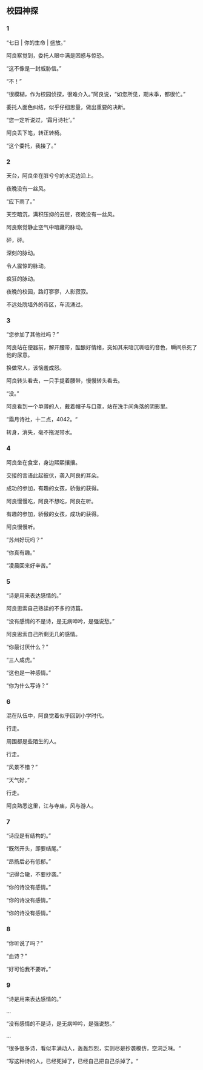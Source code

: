 ## 校园神探



### 1

“七日 | 你的生命 | 盛放。”

阿良察觉到，委托人眼中满是困惑与惊恐。

“这不像是一封威胁信。”

“不！”

“很模糊，作为校园侦探，很难介入。”阿良说，“如您所见，期末季，都很忙。”

委托人面色纠结，似乎仔细思量，做出重要的决断。

“您一定听说过，‘霜月诗社’。”

阿良丢下笔，转正转椅。

“这个委托，我接了。”



### 2

天台，阿良坐在脏兮兮的水泥边沿上。

夜晚没有一丝风。

“应下雨了。”

天空暗沉，满积压抑的云层，夜晚没有一丝风。

阿良察觉静止空气中暗藏的脉动。

砰，砰。

深刻的脉动。

令人震惊的脉动。

疯狂的脉动。

夜晚的校园，路灯寥寥，人影寂寂。

不远处院墙外的市区，车流涌过。



### 3

“您参加了其他社吗？”

阿良站在便器前，解开腰带，酝酿好情绪，突如其来暗沉嘶哑的音色，瞬间杀死了他的尿意。

换做常人，该恼羞成怒。

阿良转头看去，一只手提着腰带，慢慢转头看去。

“没。”

阿良看到一个单薄的人，戴着帽子与口罩，站在洗手间角落的阴影里。

“霜月诗社，十二点，4042。“

转身，消失，毫不拖泥带水。



### 4

阿良坐在食堂，身边熙熙攘攘。

交接的言语此起彼伏，袭入阿良的耳朵。

成功的参加，有趣的女孩，骄傲的获得。

阿良慢慢吃，阿良不想吃，阿良在听。

有趣的参加，骄傲的女孩，成功的获得。

阿良慢慢听。

”苏州好玩吗？“

“你真有趣。”

“凌晨回来好辛苦。”



### 5

“诗是用来表达感情的。”

阿良思索自己熟读的不多的诗篇。

“没有感情的不是诗，是无病呻吟，是强说愁。”

阿良思索自己所剩无几的感情。

“你最讨厌什么？”

“三人成虎。”

“这也是一种感情。”

“你为什么写诗？”



### 6

混在队伍中，阿良觉着似乎回到小学时代。

行走。

周围都是些陌生的人。

行走。

“风景不错？”

“天气好。”

行走。

阿良熟悉这里，江与寺庙，风与游人。



### 7

“诗应是有结构的。”

“既然开头，即要结尾。”

“昂扬后必有低郁。”

“记得合辙，不要抄袭。”

“你的诗没有感情。”

“你的诗没有感情。”

“你的诗没有感情。”



### 8

“你听说了吗？”

“血诗？”

“好可怕我不要听。”



### 9

“诗是用来表达感情的。”

...

“没有感情的不是诗，是无病呻吟，是强说愁。”

...

”很多很多诗，看似丰满动人，轰轰烈烈，实则尽是抄袭模仿，空洞乏味。“

”写这种诗的人，已经死掉了，已经自己把自己杀掉了。“

